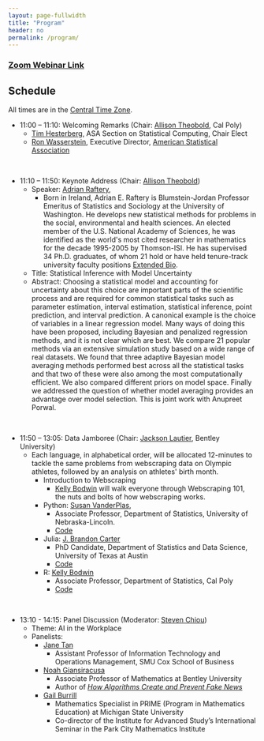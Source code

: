 ```yaml
---
layout: page-fullwidth
title: "Program"
header: no
permalink: /program/
---
```


### [Zoom Webinar Link](https://byu.zoom.us/j/91475636975?pwd=oNTxMogrhxdX5Hw93xVU56LeFdbJcv.1)

## Schedule

All times are in the [Central Time Zone](https://en.wikipedia.org/wiki/Central_Time_Zone).

+ 11:00 – 11:10: Welcoming Remarks (Chair: [Allison Theobold](https://statistics.calpoly.edu/allison-theobold), Cal Poly)
    - [Tim Hesterberg](https://www.timhesterberg.net/), 
    ASA Section on Statistical Computing, Chair Elect 
    - [Ron Wasserstein](https://www.amstat.org/about-asa/ronald-l-wasserstein),
	Executive Director, [American Statistical Association](https://www.amstat.org/)

<!---
    - [Mine Çetinkaya-Rundel](https://scholars.duke.edu/person/mine), Professor
      of the Practice and the Director of Undergraduate Studies at the
      [Department of Statistical Science](https://stat.duke.edu/), [Duke University](https://duke.edu/); 
	    and 2023 Chair of the ASA Section on Statistical Computing
---> 

<br> 

+ 11:10 – 11:50: Keynote Address (Chair: [Allison Theobold](https://statistics.calpoly.edu/allison-theobold))
    - Speaker: [Adrian Raftery](https://sites.stat.washington.edu/raftery/),
        - Born in Ireland, Adrian E. Raftery is Blumstein-Jordan Professor Emeritus of Statistics and
          Sociology at the University of Washington. He develops new statistical methods for problems
          in the social, environmental and health sciences. An elected member of the U.S. National Academy
          of Sciences, he was identified as the world's most cited researcher in mathematics for the
          decade 1995-2005 by Thomson-ISI. He has supervised 34 Ph.D. graduates, of whom 21 hold or have
          held tenure-track university faculty positions [Extended Bio](https://sites.stat.washington.edu/raftery/bio.html).
    - Title: Statistical Inference with Model Uncertainty
    - Abstract: Choosing a statistical model and accounting for uncertainty about this choice
      are important parts of the scientific process and are required for common statistical
      tasks such as parameter estimation, interval estimation, statistical inference, point
      prediction, and interval prediction. A canonical example is the choice of variables in
      a linear regression model. Many ways of doing this have been proposed, including Bayesian
      and penalized regression methods, and it is not clear which are best. We compare 21 popular
      methods via an extensive simulation study based on a wide range of real datasets. We found that
      three adaptive Bayesian model averaging methods performed best across all the statistical tasks
      and that two of these were also among the most computationally efficient. We also compared
      different priors on model space. Finally we addressed the question of whether model averaging
      provides an advantage over model selection. This is joint work with Anupreet Porwal.

<br> 

+ 11:50 – 13:05: Data Jamboree (Chair: [Jackson Lautier](https://jacksonlautier.com/), Bentley University) 
  - Each language, in alphabetical order, will be allocated 12-minutes to tackle the same problems from webscraping data on Olympic athletes, followed by an analysis on athletes' birth month. 
    - Introduction to Webscraping
      + [Kelly Bodwin](https://www.kelly-bodwin.com/) will walk everyone through Webscraping 101, the nuts and bolts of how webscraping works.  
    - Python: [Susan VanderPlas](https://statistics.unl.edu/susan-vanderplas), 
      + Associate Professor, Department of Statistics, University of Nebraska-Lincoln. 
      + [Code](https://srvanderplas.github.io/2024-data-jamboree-python/python-narrative.html)
    - Julia: [J. Brandon Carter](https://jbcart.github.io/)
      + PhD Candidate, Department of Statistics and Data Science, University of Texas at Austin
      + [Code](https://github.com/jbcart/DataJamboree2024)
    - R: [Kelly Bodwin](https://www.kelly-bodwin.com/)
      + Associate Professor, Department of Statistics, Cal Poly
      + [Code](https://github.com/kbodwin/Data_Jamboree_2024)

<!--
 + 13:10 - 14:25: Lightning Session (Chair: [David Dahl](https://dahl.byu.edu/), Brigham Young University)
      - Abstract submission deadline: Wednesday, October 9
      - Notification: Accepted abstracts will be notified by Friday, October 11
      - Submit your abstract [here](https://forms.gle/Rs1RU4K8Cj8ELURh6)
--->

<!--
    - Zoe Rehnberg and Emily Robinson, California Polytechnic State University
	<details><summary>Enhancing Statistical Computing Education through Game
	Plans: A Pedagogical Approach</summary>
	In statistical computing education, students often grapple with the
	transition from conceptualizing a data task, such as data wrangling or
	visualization, to writing the necessary code. While students likely have the
	original data set and a vision of the desired outcome, we need to teach
	students how to translate a general task (e.g., add a variable, combine two
	data sets, summarize groups, create a visualization, etc.) into appropriate
	(and correctly ordered) lines of code. Further, as tasks get more
	complicated and datasets get larger, this translation between the data task
	and code becomes increasingly difficult. Drawing from computer science
	education literature, which advocates breaking down steps of complex
	problem-solving tasks and writing about code (Catrambone, 2011), we
	introduced “game planning” into four sections of introductory statistical
	computing that focus on the tidyverse in R. Game plans serve as strategic
	guides that prompt students to map their coding strategies before
	implementation. Students can create game plans in various formats, such as
	pen-and-paper or digital tools like the online whiteboard Excalidraw. Our
	presentation explores the rationale behind game plans, showcases diverse
	student approaches, and provides practical tools and examples, all aimed at
	improving students’ proficiency and structured thinking in statistical
	computing.
	</details>
--->

<br> 

+ 13:10 - 14:15: Panel Discussion (Moderator: [Steven Chiou](https://www.sychiou.com/))
    - Theme: AI in the Workplace
    - Panelists:
        + [Jane Tan](https://www.smu.edu/cox/business-school-community/faculty/jane-tan)
            - Assistant Professor of Information Technology and Operations Management, SMU Cox School of Business
        + [Noah Giansiracusa](https://www.noahgian.com/)
            - Associate Professor of Mathematics at Bentley University 
            - Author of [*How Algorithms Create and Prevent Fake News*](https://www.noahgian.com/books)
        + [Gail Burrill](https://directory.natsci.msu.edu/Directory/Profiles/Person/102827?org=39&group=81)
            - Mathematics Specialist in PRIME (Program in Mathematics Education) at Michigan State University
            - Co-director of the Institute for Advanced Study’s International Seminar 
            in the Park City Mathematics Institute
